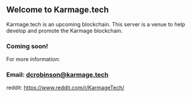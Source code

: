 ## Welcome to Karmage.tech
Karmage.tech is an upcoming blockchain. This server is a venue to help develop and promote the Karmage blockchain.

### Coming soon!

For more information:
### Email: <a href = "mailto:dcrobinson@karmage.tech">dcrobinson@karmage.tech</a>
reddit: <a href = "https://www.reddit.com/r/KarmageTech/">https://www.reddit.com/r/KarmageTech/</a>
